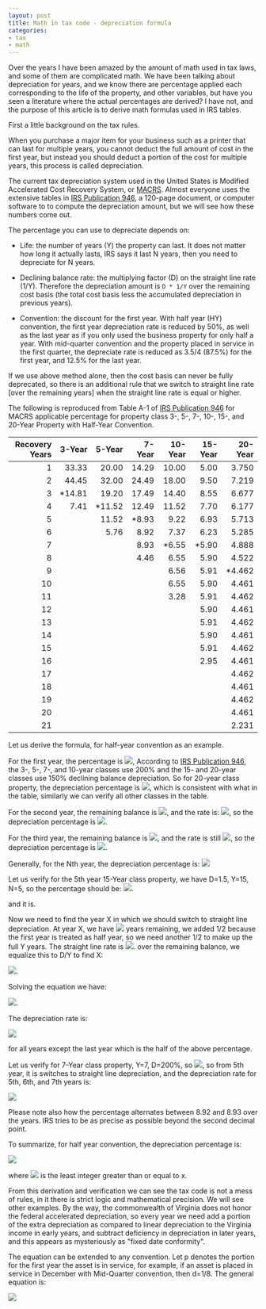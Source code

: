 ```yaml
---
layout: post
title: Math in tax code - depreciation formula
categories:
- tax
- math
---
```


Over the years I have been amazed by the amount of math used in tax
laws, and some of them are complicated math. We have been talking about
depreciation for years, and we know there are percentage applied each
corresponding to the life of the property, and other variables, but have
you seen a literature where the actual percentages are derived? I have
not, and the purpose of this article is to derive math formulas used in
IRS tables.

First a little background on the tax rules.

When you purchase a major item for your business such as a printer that
can last for multiple years, you cannot deduct the full amount of cost
in the first year, but instead you should deduct a portion of the cost
for multiple years, this process is called depreciation.

The current tax depreciation system used in the United States is Modified
Accelerated Cost Recovery System, or [MACRS](https://en.wikipedia.org/wiki/MACRS). Almost everyone uses
the extensive tables in [IRS Publication 946][p946], a 120-page document,
or computer software to to compute the depreciation amount, but we will
see how these numbers come out.

The percentage you can use to depreciate depends on:

- Life: the number of years (Y) the property can last. It does not matter
how long it actually lasts, IRS says it last N years, then you need to
depreciate for N years.

- Declining balance rate: the multiplying factor (D) on the straight line rate (1/Y).
Therefore the depreciation amount is `D * 1/Y` over the remaining cost basis (the total cost basis less the accumulated depreciation in previous years).

- Convention: the discount for the first year. With half year (HY)
convention, the first year depreciation rate is reduced by 50%, as well
as the last year as if you only used the business property for only half
a year. With mid-quarter convention and the property placed in service
in the first quarter, the depreciate rate is reduced as 3.5/4 (87.5%)
for the first year, and 12.5% for the last year.

If we use above method alone, then the cost basis can never be fully
deprecated, so there is an additional rule that we switch to straight line rate
[over the remaining years] when the straight line rate is equal or higher.

The following is reproduced from Table A-1 of [IRS Publication 946][p946] for MACRS
applicable percentage for property class 3-, 5-, 7-, 10-, 15-, and
20-Year Property with Half-Year Convention.

Recovery Years | 3-Year | 5-Year | 7-Year | 10-Year | 15-Year | 20-Year
---:           | ---:   | ---:   | ---:   | ---:    | ---:    | ---:
1  |     33.33  |  20.00   | 14.29  |  10.00  |   5.00   |   3.750
2  |     44.45  |  32.00   | 24.49  |  18.00  |   9.50   |   7.219
3  |   \*14.81  |  19.20   | 17.49  |  14.40  |   8.55   |   6.677
4  |      7.41  |\*11.52   | 12.49  |  11.52  |   7.70   |   6.177
5  |            |  11.52   |\*8.93  |   9.22  |   6.93   |   5.713
6  |            |   5.76   |  8.92  |   7.37  |   6.23   |   5.285
7  |            |          |  8.93  | \*6.55  | \*5.90   |   4.888
8  |            |          |  4.46  |   6.55  |   5.90   |   4.522
9  |            |          |        |   6.56  |   5.91   | \*4.462
10 |            |          |        |   6.55  |   5.90   |   4.461
11 |            |          |        |   3.28  |   5.91   |   4.462
12 |            |          |        |         |   5.90   |   4.461
13 |            |          |        |         |   5.91   |   4.462
14 |            |          |        |         |   5.90   |   4.461
15 |            |          |        |         |   5.91   |   4.462
16 |            |          |        |         |   2.95   |   4.461
17 |            |          |        |         |          |   4.462
18 |            |          |        |         |          |   4.461
19 |            |          |        |         |          |   4.462
20 |            |          |        |         |          |   4.461
21 |            |          |        |         |          |   2.231

Let us derive the formula, for half-year convention as an example.

For the first year, the percentage is
<img src="https://latex.codecogs.com/svg.latex?\small&space;\frac{1}{Y}*D*50% = \frac{D}{2Y}">,
According
to [IRS Publication 946][p946], the 3-, 5-, 7-, and 10-year classes use 200%
and the 15- and 20-year classes use 150% declining balance depreciation.
So for 20-year class property, the depreciation percentage is
<img src="https://latex.codecogs.com/svg.latex?\small&space;\frac{1.5}{2\times30} = 3.75%">,
which is consistent with what in the table, similarly we can
verify all other classes in the table.

For the second year, the remaining balance is <img src="https://latex.codecogs.com/svg.latex?\small&space;1-\frac{D}{2Y}">,
and the rate is: <img src="https://latex.codecogs.com/svg.latex?\small&space;\frac{D}{Y}">, 
so the depreciation percentage is <img src="https://latex.codecogs.com/svg.latex?\small&space;(1-\frac{D}{2Y})\frac{D}{Y}">.

For the third year, the remaining balance is <img src="https://latex.codecogs.com/svg.latex?\small&space;(1-\frac{D}{2Y})(1-\frac{D}{Y})">,
and the rate is still <img src="https://latex.codecogs.com/svg.latex?\small&space;\frac{D}{Y}">,
so the depreciation percentage is <img src="https://latex.codecogs.com/svg.latex?\small&space;(1-\frac{D}{2Y})(1-\frac{D}{Y})\frac{D}{Y}">.

Generally, for the Nth year, the depreciation percentage is:
<img src="https://latex.codecogs.com/svg.latex?\small&space;(1-\frac{D}{2Y})(1-\frac{D}{Y})^{N-2}\frac{D}{Y}">

Let us verify for the 5th year 15-Year class
property, we have D=1.5, Y=15, N=5, so the percentage should be:
<img src="https://latex.codecogs.com/svg.latex?\small&space;(1-\frac{1.5}{2*15})(1-\frac{1.5}{15})^{5-2}\frac{1.5}{15} = 7.695%">.

and it is.

Now we need to find the year X in which we should switch to straight line
depreciation. At year X, we have
<img src="https://latex.codecogs.com/svg.latex?\small&space;Y-(X-1)+\frac{1}{2} = Y-X+\frac{3}{2}">
years remaining,
we added 1/2 because the first year is treated as half year, so we
need another 1/2 to make up the full Y years. The straight line rate is
<img src="https://latex.codecogs.com/svg.latex?\small&space;\1/(Y-X+\frac{3}{2})">.
over the remaining balance, we equalize this to D/Y to find X:

<img src="https://latex.codecogs.com/svg.latex?\small&space;\frac{1}{Y-X+\frac{3}{2}} = \frac{D}{Y}">.

Solving the equation we have:

<img src="https://latex.codecogs.com/svg.latex?\small&space;X=Y(1-\frac{1}{D}) + \frac{3}{2}">.

The depreciation rate is:

<img src="https://latex.codecogs.com/svg.latex?\small&space;(1-\frac{D}{2Y})(1-\frac{D}{Y})^{N-2}/(Y-X+\frac{3}{2})">

for all years except the last year which is the half of the above percentage.

Let us verify for 7-Year class property, Y=7, D=200%, so
<img src="https://latex.codecogs.com/svg.latex?\small&space;X=7(1-\frac{1}{2})+\frac{3}{2}=5">, so from 5th year, it is switches to straight
line depreciation, and the depreciation rate for 5th, 6th, and 7th
years is:

<img src="https://latex.codecogs.com/svg.latex?\small&space;(1-\frac{2}{2*7})(1-\frac{2}{7})^{5-2}/(7-5+\frac{3}{2}) = 8.925%">

Please note also how the percentage alternates between 8.92 and 8.93
over the years. IRS tries to be as precise as possible beyond the second
decimal point.

To summarize, for half year convention, the depreciation percentage is:

<img src="https://latex.codecogs.com/svg.latex?\large&space;
P = \left\{
\begin{array}{ll}
      1-\frac{D}{2Y}                                                     & N = 1 \\
      (1-\frac{D}{2Y})(1-\frac{D}{Y})^{N-2}\frac{D}{Y}                   & 2 \leq N < \lceil{Y(1-\frac{1}{D})+\frac{3}{2}}\rceil  \\
      (1-\frac{D}{2Y})(1-\frac{D}{Y})^{N-2}\frac{1}{(Y-N+\frac{3}{2})}   & \lceil{Y(1-\frac{1}{D})+\frac{3}{2}}\rceil \leq N \leq Y  \\
      (1-\frac{D}{2Y})(1-\frac{D}{Y})^{N-2}\frac{1}{2(Y-N+\frac{3}{2})}  & N = Y + 1 \\
\end{array} 
\right. 
">

where <img src="https://latex.codecogs.com/svg.latex?\large&space;\lceil{x}\rceil"> is the least integer greater than or equal to x.

From this derivation and verification we can see the tax code is not a
mess of rules, in it there is strict logic and mathematical precision.
We will see other examples. By the way, the commonwealth of Virginia does
not honor the federal accelerated depreciation, so every year we need add
a portion of the extra depreciation as compared to linear depreciation to the Virginia income in early
years, and subtract deficiency in depreciation in later years, and this appears as mysteriously as
"fixed date conformity".

The equation can be extended to any convention. Let p denotes the portion
for the first year the asset is in service, for example, if an asset is placed
in service in December with Mid-Quarter convention, then d=1/8. The general
equation is:

<img src="https://latex.codecogs.com/svg.latex?\large&space;
P = \left\{
\begin{array}{ll}
      1-\frac{pD}{Y}                                             & N = 1 \\
      (1-\frac{pD}{Y})(1-\frac{D}{Y})^{N-2}\frac{D}{Y}           & 2 \leq N < \lceil{Y(1-\frac{1}{D})+2-d}\rceil  \\
      (1-\frac{pD}{Y})(1-\frac{D}{Y})^{N-2}\frac{1}{(Y-N+2-p)}   & \lceil{Y(1-\frac{1}{D})+2-d}\rceil \leq N \leq Y  \\
      (1-\frac{pD}{Y})(1-\frac{D}{Y})^{N-2}\frac{1}{2(Y-N+2-p)}  & N = Y + 1 \\
\end{array} 
\right. 
">

[p946]: https://www.irs.gov/pub/irs-pdf/p946.pdf
